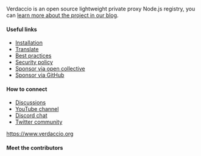 Verdaccio is an open source lightweight private proxy Node.js registry,
you can [learn more about the project in our blog](https://verdaccio.org/blog/2019/02/08/the-crazy-story-of-verdaccio).

#### Useful links

- [Installation](https://verdaccio.org/docs/en/installation)
- [Translate](https://translate.verdaccio.org/)
- [Best practices](https://verdaccio.org/docs/best)
- [Security policy](https://github.com/verdaccio/verdaccio/security/policy)
- [Sponsor via open collective](https://opencollective.com/verdaccio)
- [Sponsor via GitHub](https://github.com/sponsors/verdaccio)

#### How to connect

- [Discussions](https://github.com/verdaccio/verdaccio/discussions)
- [YouTube channel](https://www.youtube.com/channel/UC5i20v6o7lSjXzAHOvatt0w)
- [Discord chat](https://discord.gg/hv42jfs)
- [Twitter community](https://twitter.com/i/communities/1502550839499579393)

https://www.verdaccio.org

#### Meet the contributors
